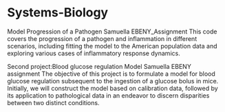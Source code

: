 # Systems-Biology
Model Progression of a Pathogen Samuella EBENY_Assignment
This code covers the progression of a pathogen and inflammation in different scenarios, including fitting the model to the American population data and exploring various cases of inflammatory response dynamics.


Second project:Blood glucose regulation Model Samuella EBENY assignment
The objective of this project is to formulate a model for blood glucose regulation subsequent to the ingestion of a glucose bolus in mice. Initially, we will construct the model based on calibration data, followed by its application to pathological data in an endeavor to discern disparities between two distinct conditions.
